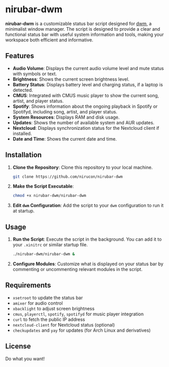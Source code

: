 # nirubar-dwm

**nirubar-dwm** is a customizable status bar script designed for [dwm](https://dwm.suckless.org/), a minimalist window manager. The script is designed to provide a clear and functional status bar with useful system information and tools, making your workspace both efficient and informative.

## Features

- **Audio Volume**: Displays the current audio volume level and mute status with symbols or text.
- **Brightness**: Shows the current screen brightness level.
- **Battery Status**: Displays battery level and charging status, if a laptop is detected.
- **CMUS**: Integrated with CMUS music player to show the current song, artist, and player status.
- **Spotify**: Shows information about the ongoing playback in Spotify or Spotifyd, including song, artist, and player status.
- **System Resources**: Displays RAM and disk usage.
- **Updates**: Shows the number of available system and AUR updates.
- **Nextcloud**: Displays synchronization status for the Nextcloud client if installed.
- **Date and Time**: Shows the current date and time.

## Installation

1. **Clone the Repository**: Clone this repository to your local machine.
    ```sh
    git clone https://github.com/nirucon/nirubar-dwm
    ```

2. **Make the Script Executable**:
    ```sh
    chmod +x nirubar-dwm/nirubar-dwm
    ```

3. **Edit `dwm` Configuration**: Add the script to your `dwm` configuration to run it at startup.

## Usage

1. **Run the Script**: Execute the script in the background. You can add it to your `.xinitrc` or similar startup file.
    ```sh
    ./nirubar-dwm/nirubar-dwm &
    ```

2. **Configure Modules**: Customize what is displayed on your status bar by commenting or uncommenting relevant modules in the script.

## Requirements

- `xsetroot` to update the status bar
- `amixer` for audio control
- `xbacklight` to adjust screen brightness
- `cmus`, `playerctl`, `spotify`, `spotifyd` for music player integration
- `curl` to fetch the public IP address
- `nextcloud-client` for Nextcloud status (optional)
- `checkupdates` and `yay` for updates (for Arch Linux and derivatives)

## License

Do what you want!
